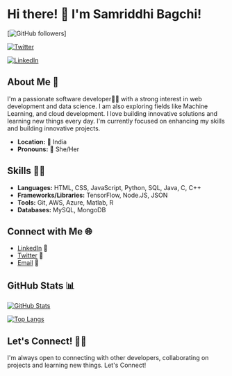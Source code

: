 # Hi there! 👋 I'm Samriddhi Bagchi!

[![GitHub followers](https://img.shields.io/github/followers/Samriddhi28-17?style=social&label=Follow&maxAge=3600)]

[![Twitter](https://img.shields.io/twitter/follow/yourSAMRIDDHIly?style=social)](https://twitter.com/yourSAMRIDDHIly)

[![LinkedIn](https://img.shields.io/badge/LinkedIn-%230077B5.svg?logo=linkedin&logoColor=white)](https://www.linkedin.com/in/samriddhibagchi)


## About Me 🌟

I'm a passionate software developer👩‍💻 with a strong interest in web development and data science. I am also exploring fields like Machine Learning, and cloud development.  I love building innovative solutions and learning new things every day.  I'm currently focused on enhancing my skills and building innovative projects.

*   **Location:** 📍 India
*   **Pronouns:** 👩 She/Her
<!--*   **Portfolio:** [Link to Portfolio] -->

## Skills 🤹‍♀️

*   **Languages:** HTML, CSS, JavaScript, Python,  SQL, Java, C, C++
*   **Frameworks/Libraries:**  TensorFlow, Node.JS, JSON
*   **Tools:** Git, AWS, Azure, Matlab, R
*   **Databases:** MySQL, MongoDB

<!--## Projects

[Showcase your most impressive and relevant projects.  Include a brief description, links to the repository or live demo, and any relevant technologies used.]

### [Project Title 1]

[A brief description of the project.  What does it do?  What problem does it solve?]

*   **Technologies:** [List the technologies used]
*   **GitHub Repository:** [Link to the GitHub repository]
*   **Live Demo:** [Link to a live demo (if available)]

[Add similar sections for your other projects.]

### [Project Title 2]

[A brief description of the project.]

*   **Technologies:** [List the technologies used]
*   **GitHub Repository:** [Link to the GitHub repository]

## Contributions

*   [Project Name 1] - [Brief description of your contribution] ([Link to the contribution, e.g., a pull request])
*   [Project Name 2] - [Brief description of your contribution] -->

## Connect with Me 🌐

*   [LinkedIn](https://www.linkedin.com/in/samriddhibagchi) 💼
*   [Twitter](https://twitter.com/yourSAMRIDDHIly) 🐥
*   [Email](mailto:samriddhib.contact@gmail.com) 📧
  <!--*   [Personal Website]([Website URL]) -->

## GitHub Stats 📊

[![GitHub Stats](https://github-readme-stats.vercel.app/api?username=Samriddhi28-17&show_icons=true&theme=dracula)](https://github.com/Samriddhi28-17)

[![Top Langs](https://github-readme-stats.vercel.app/api/top-langs/?username=Samriddhi28-17&layout=compact&theme=dracula)](https://github.com/Samriddhi28-17)

## Let's Connect! 🤝🚀

I'm always open to connecting with other developers, collaborating on projects and learning new things. Let's Connect!
